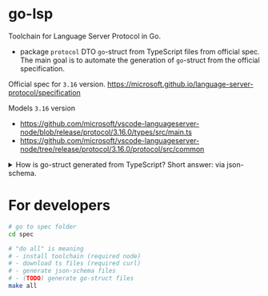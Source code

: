 # go-lsp

Toolchain for Language Server Protocol in Go.

- package `protocol` DTO `go`-struct from TypeScript files from official spec. The main goal is to automate the generation of `go`-struct from the official specification.

Official spec for `3.16` version.
https://microsoft.github.io/language-server-protocol/specification

Models `3.16` version
* https://github.com/microsoft/vscode-languageserver-node/blob/release/protocol/3.16.0/types/src/main.ts
* https://github.com/microsoft/vscode-languageserver-node/tree/release/protocol/3.16.0/protocol/src/common

<details>
<summary>How is go-struct generated from TypeScript? Short answer: via json-schema.</summary>
<p><code>go</code>-struct is generated from the json-schema. Json-schema is generated from the TypeScript.</p>
<br/>
<p>Is parsed and extracted the names of all types and interfaces TypeScript files.</p>
<p>The <code>typescript-json-schema</code> https://github.com/YousefED/typescript-json-schema is called to generate the json-schema for each is type or interface.</p>
<p>json-schema is parsed from the https://github.com/santhosh-tekuri/jsonschema library</p>
<p>To generate <code>go</code>-struct via ... WIP</p>
</details>

# For developers

```bash
# go to spec folder
cd spec

# "do all" is meaning
# - install toolchain (required node)
# - download ts files (required curl)
# - generate json-schema files
# - (TODO) generate go-struct files
make all
```
